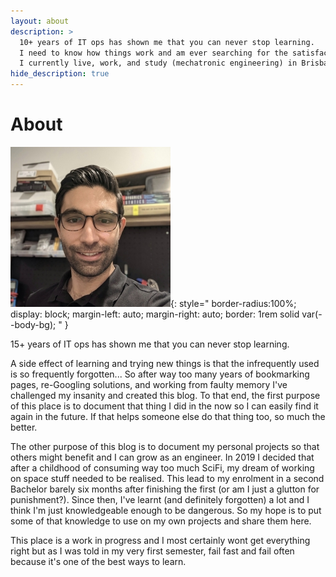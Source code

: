 ```yaml
---
layout: about
description: >
  10+ years of IT ops has shown me that you can never stop learning.
  I need to know how things work and am ever searching for the satisfaction that comes from solving a problem.
  I currently live, work, and study (mechatronic engineering) in Brisbane, Australia.
hide_description: true
---
```


# About
![Emmanuel Savage](/assets/img/about/Headshot_256x256.jpg "That's me!"){:
  style="
    border-radius:100%;
    display: block;
    margin-left: auto;
    margin-right: auto;
    border: 1rem solid var(--body-bg);
  "
}

15+ years of IT ops has shown me that you can never stop learning.

A side effect of learning and trying new things is that the infrequently used is so frequently forgotten... So after way too many years of bookmarking pages, re-Googling solutions, and working from faulty memory I've challenged my insanity and created this blog. To that end, the first purpose of this place is to document that thing I did in the now so I can easily find it again in the future. If that helps someone else do that thing too, so much the better.

The other purpose of this blog is to document my personal projects so that others might benefit and I can grow as an engineer. In 2019 I decided that after a childhood of consuming way too much SciFi, my dream of working on space stuff needed to be realised. This lead to my enrolment in a second Bachelor barely six months after finishing the first (or am I just a glutton for punishment?). Since then, I've learnt (and definitely forgotten) a lot and I think I'm just knowledgeable enough to be dangerous. So my hope is to put some of that knowledge to use on my own projects and share them here.

This place is a work in progress and I most certainly wont get everything right but as I was told in my very first semester, fail fast and fail often because it's one of the best ways to learn.